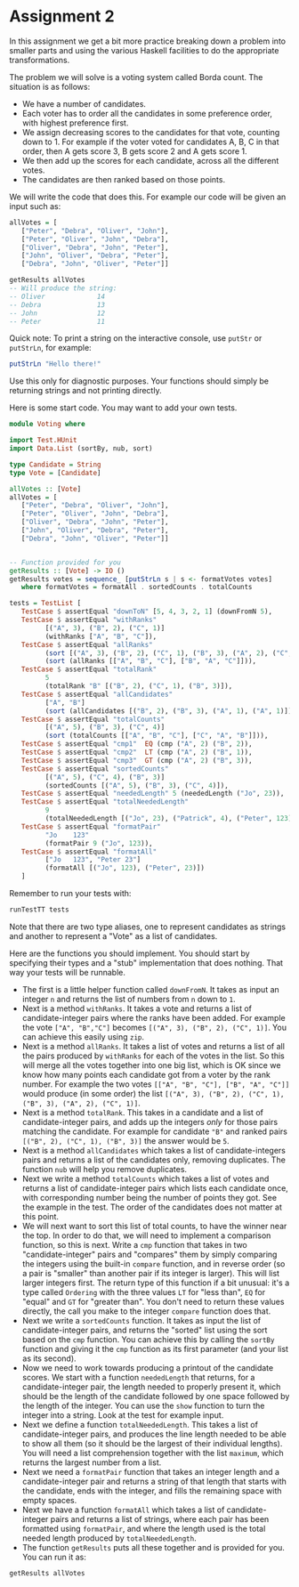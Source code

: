 # Assignment 2

In this assignment we get a bit more practice breaking down a problem into smaller parts and using the various Haskell facilities to do the appropriate transformations.

The problem we will solve is a voting system called Borda count. The situation is as follows:

- We have a number of candidates.
- Each voter has to order all the candidates in some preference order, with highest preference first.
- We assign decreasing scores to the candidates for that vote, counting down to 1. For example if the voter voted for candidates A, B, C in that order, then A gets score 3, B gets score 2 and A gets score 1.
- We then add up the scores for each candidate, across all the different votes.
- The candidates are then ranked based on those points.

We will write the code that does this. For example our code will be given an input such as:

```haskell
allVotes = [
   ["Peter", "Debra", "Oliver", "John"],
   ["Peter", "Oliver", "John", "Debra"],
   ["Oliver", "Debra", "John", "Peter"],
   ["John", "Oliver", "Debra", "Peter"],
   ["Debra", "John", "Oliver", "Peter"]]

getResults allVotes
-- Will produce the string:
-- Oliver             14
-- Debra              13
-- John               12
-- Peter              11
```

Quick note: To print a string on the interactive console, use `putStr` or `putStrLn`, for example:
```haskell
putStrLn "Hello there!"
```
Use this only for diagnostic purposes. Your functions should simply be returning strings and not printing directly.

Here is some start code. You may want to add your own tests.
```haskell
module Voting where

import Test.HUnit
import Data.List (sortBy, nub, sort)

type Candidate = String
type Vote = [Candidate]

allVotes :: [Vote]
allVotes = [
   ["Peter", "Debra", "Oliver", "John"],
   ["Peter", "Oliver", "John", "Debra"],
   ["Oliver", "Debra", "John", "Peter"],
   ["John", "Oliver", "Debra", "Peter"],
   ["Debra", "John", "Oliver", "Peter"]]


-- Function provided for you
getResults :: [Vote] -> IO ()
getResults votes = sequence_ [putStrLn s | s <- formatVotes votes]
   where formatVotes = formatAll . sortedCounts . totalCounts

tests = TestList [
   TestCase $ assertEqual "downToN" [5, 4, 3, 2, 1] (downFromN 5),
   TestCase $ assertEqual "withRanks"
         [("A", 3), ("B", 2), ("C", 1)]
         (withRanks ["A", "B", "C"]),
   TestCase $ assertEqual "allRanks"
         (sort [("A", 3), ("B", 2), ("C", 1), ("B", 3), ("A", 2), ("C", 1)])
         (sort (allRanks [["A", "B", "C"], ["B", "A", "C"]])),
   TestCase $ assertEqual "totalRank"
         5
         (totalRank "B" [("B", 2), ("C", 1), ("B", 3)]),
   TestCase $ assertEqual "allCandidates"
         ["A", "B"]
         (sort (allCandidates [("B", 2), ("B", 3), ("A", 1), ("A", 1)])),
   TestCase $ assertEqual "totalCounts"
         [("A", 5), ("B", 3), ("C", 4)]
         (sort (totalCounts [["A", "B", "C"], ["C", "A", "B"]])),
   TestCase $ assertEqual "cmp1"  EQ (cmp ("A", 2) ("B", 2)),
   TestCase $ assertEqual "cmp2"  LT (cmp ("A", 2) ("B", 1)),
   TestCase $ assertEqual "cmp3"  GT (cmp ("A", 2) ("B", 3)),
   TestCase $ assertEqual "sortedCounts"
         [("A", 5), ("C", 4), ("B", 3)]
         (sortedCounts [("A", 5), ("B", 3), ("C", 4)]),
   TestCase $ assertEqual "neededLength" 5 (neededLength ("Jo", 23)),
   TestCase $ assertEqual "totalNeededLength"
         9
         (totalNeededLength [("Jo", 23), ("Patrick", 4), ("Peter", 123)]),
   TestCase $ assertEqual "formatPair"
         "Jo    123"
         (formatPair 9 ("Jo", 123)),
   TestCase $ assertEqual "formatAll"
         ["Jo   123", "Peter 23"]
         (formatAll [("Jo", 123), ("Peter", 23)])
   ]
```
Remember to run your tests with:
```haskell
runTestTT tests
```

Note that there are two type aliases, one to represent candidates as strings and another to represent a "Vote" as a list of candidates.

Here are the functions you should implement. You should start by specifying their types and a "stub" implementation that does nothing. That way your tests will be runnable.

- The first is a little helper function called `downFromN`. It takes as input an integer `n` and returns the list of numbers from `n` down to `1`.
- Next is a method `withRanks`. It takes a vote and returns a list of candidate-integer pairs where the ranks have been added. For example the vote `["A", "B","C"]` becomes `[("A", 3), ("B", 2), ("C", 1)]`. You can achieve this easily using `zip`.
- Next is a method `allRanks`. It takes a list of votes and returns a list of all the pairs produced by `withRanks` for each of the votes in the list. So this will merge all the votes together into one big list, which is OK since we know how many points each candidate got from a voter by the rank number. For example the two votes `[["A", "B", "C"], ["B", "A", "C"]]` would produce (in some order) the list `[("A", 3), ("B", 2), ("C", 1), ("B", 3), ("A", 2), ("C", 1)]`.
- Next is a method `totalRank`. This takes in a candidate and a list of candidate-integer pairs, and adds up the integers *only* for those pairs matching the candidate. For example for candidate `"B"` and ranked pairs `[("B", 2), ("C", 1), ("B", 3)]` the answer would be `5`.
- Next is a method `allCandidates` which takes a list of candidate-integers pairs and returns a list of the candidates only, removing duplicates. The function `nub` will help you remove duplicates.
- Next we write a method `totalCounts` which takes a list of votes and returns a list of candidate-integer pairs which lists each candidate once, with corresponding number being the number of points they got. See the example in the test. The order of the candidates does not matter at this point.
- We will next want to sort this list of total counts, to have the winner near the top. In order to do that, we will need to implement a comparison function, so this is next. Write a `cmp` function that takes in two "candidate-integer" pairs and "compares" them by simply comparing the integers using the built-in `compare` function, and in reverse order (so a pair is "smaller" than another pair if its integer is larger). This will list larger integers first. The return type of this function if a bit unusual: it's a type called `Ordering` with the three values `LT` for "less than", `EQ` for "equal" and `GT` for "greater than". You don't need to return these values directly, the call you make to the integer `compare` function does that.
- Next we write a `sortedCounts` function. It takes as input the list of candidate-integer pairs, and returns the "sorted" list using the sort based on the `cmp` function. You can achieve this by calling the `sortBy` function and giving it the `cmp` function as its first parameter (and your list as its second).
- Now we need to work towards producing a printout of the candidate scores. We start with a function `neededLength` that returns, for a candidate-integer pair, the length needed to properly present it, which should be the length of the candidate followed by one space followed by the length of the integer. You can use the `show` function to turn the integer into a string. Look at the test for example input.
- Next we define a function `totalNeededLength`. This takes a list of candidate-integer pairs, and produces the line length needed to be able to show all them (so it should be the largest of their individual lengths). You will need a list comprehension together with the list `maximum`, which returns the largest number from a list.
- Next we need a `formatPair` function that takes an integer length and a candidate-integer pair and returns a string of that length that starts with the candidate, ends with the integer, and fills the remaining space with empty spaces.
- Next we have a function `formatAll` which takes a list of candidate-integer pairs and returns a list of strings, where each pair has been formatted using `formatPair`, and where the length used is the total needed length produced by `totalNeededLength`.
- The function `getResults` puts all these together and is provided for you. You can run it as:

```haskell
getResults allVotes
```
